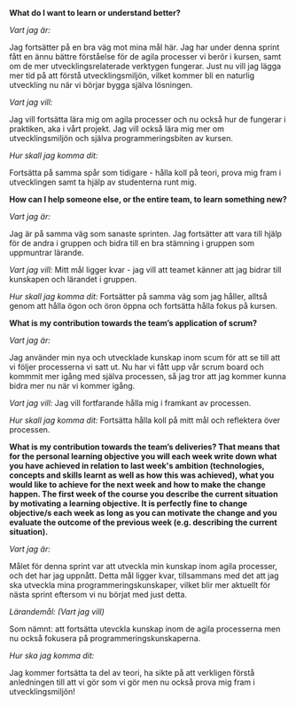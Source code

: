 **What do I want to learn or understand better?**

*Vart jag är:*

Jag fortsätter på en bra väg mot mina mål här. Jag har under denna sprint fått en ännu bättre förståelse för de agila processer vi berör i kursen, samt om de mer utvecklingsrelaterade verktygen fungerar. Just nu vill jag lägga mer tid på att förstå utvecklingsmiljön, vilket kommer bli en naturlig utveckling nu när vi börjar bygga själva lösningen. 

*Vart jag vill:*

Jag vill fortsätta lära mig om agila processer och nu också hur de fungerar i praktiken, aka i vårt projekt. Jag vill också lära mig mer om utvecklingsmiljön och själva programmeringsbiten av kursen.

*Hur skall jag komma dit:*

Fortsätta på samma spår som tidigare - hålla koll på teori, prova mig fram i utvecklingen samt ta hjälp av studenterna runt mig. 

**How can I help someone else, or the entire team, to learn something new?**

*Vart jag är:*

Jag är på samma väg som sanaste sprinten. Jag fortsätter att vara till hjälp för de andra i gruppen och bidra till en bra stämning i gruppen som uppmuntrar lärande. 

*Vart jag vill:*
Mitt mål ligger kvar - jag vill att teamet känner att jag bidrar till kunskapen och lärandet i gruppen. 

*Hur skall jag komma dit:*
Fortsätter på samma väg som jag håller, alltså genom att hålla ögon och öron öppna och fortsätta hålla fokus på kursen. 

**What is my contribution towards the team’s application of scrum?**

*Vart jag är:*

Jag använder min nya och utvecklade kunskap inom scum för att se till att vi följer processerna vi satt ut. Nu har vi fått upp vår scrum board och kommmit mer igång med själva processen, så jag tror att jag kommer kunna bidra mer nu när vi kommer igång. 

*Vart jag vill:*
Jag vill fortfarande hålla mig i framkant av processen. 

*Hur skall jag komma dit:*
Fortsätta hålla koll på mitt mål och reflektera över processen. 

**What is my contribution towards the team’s deliveries? That means that for the personal learning objective you will each week write down what you have achieved in relation to last week's ambition (technologies, concepts and skills learnt as well as how this was achieved), what you would like to achieve for the next week and how to make the change happen. The first week of the course you describe the current situation by motivating a learning objective. It is perfectly fine to change objective/s each week as long as you can motivate the change and you evaluate the outcome of the previous week (e.g. describing the current situation).**

*Vart jag är:*

Målet för denna sprint var att utveckla min kunskap inom agila processer, och det har jag uppnått. Detta mål ligger kvar, tillsammans med det att jag ska utveckla mina programmeringskunskaper, vilket blir mer aktuellt för nästa sprint eftersom vi nu börjat med just detta. 

*Lärandemål: (Vart jag vill)* 

Som nämnt: att fortsätta utevckla kunskap inom de agila processerna men nu också fokusera på programmeringskunskaperna. 

*Hur ska jag komma dit:*

Jag kommer fortsätta ta del av teori, ha sikte på att verkligen förstå anledningen till att vi gör som vi gör men nu också prova mig fram i utvecklingsmiljön!
